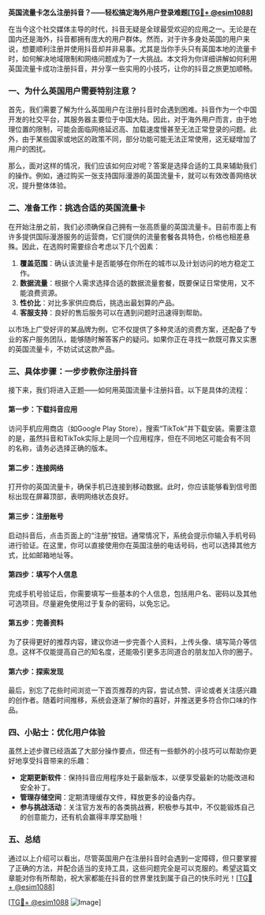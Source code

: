 **英国流量卡怎么注册抖音？——轻松搞定海外用户登录难题[[TG💪+ @esim1088](https://t.me/s/esim1088)]**

在当今这个社交媒体主导的时代，抖音无疑是全球最受欢迎的应用之一。无论是在国内还是海外，抖音都拥有庞大的用户群体。然而，对于许多身处英国的用户来说，想要顺利注册并使用抖音却并非易事。尤其是当你手头只有英国本地的流量卡时，如何解决地域限制和网络问题成为了一大挑战。本文将为你详细讲解如何利用英国流量卡成功注册抖音，并分享一些实用的小技巧，让你的抖音之旅更加顺畅。

### 一、为什么英国用户需要特别注意？

首先，我们需要了解为什么英国用户在注册抖音时会遇到困难。抖音作为一个中国开发的社交平台，其服务器主要位于中国大陆。因此，对于海外用户而言，由于地理位置的限制，可能会面临网络延迟高、加载速度慢甚至无法正常登录的问题。此外，由于某些国家或地区的政策不同，部分功能可能无法正常使用，这无疑增加了用户的困扰。

那么，面对这样的情况，我们应该如何应对呢？答案是选择合适的工具来辅助我们的操作。例如，通过购买一张支持国际漫游的英国流量卡，就可以有效改善网络状况，提升整体体验。

### 二、准备工作：挑选合适的英国流量卡

在开始注册之前，我们必须确保自己拥有一张高质量的英国流量卡。目前市面上有许多提供国际漫游服务的运营商，它们提供的流量套餐各具特色，价格也相差悬殊。因此，在选购时需要综合考虑以下几个因素：

1. **覆盖范围**：确认该流量卡是否能够在你所在的城市以及计划访问的地方稳定工作。
2. **数据流量**：根据个人需求选择合适的数据流量套餐，既要保证日常使用，又不能浪费资源。
3. **性价比**：对比多家供应商后，挑选出最划算的产品。
4. **客服支持**：良好的售后服务可以在遇到问题时迅速得到帮助。

以市场上广受好评的某品牌为例，它不仅提供了多种灵活的资费方案，还配备了专业的客户服务团队，能够随时解答客户的疑问。如果你正在寻找一款既可靠又实惠的英国流量卡，不妨试试这款产品。

### 三、具体步骤：一步步教你注册抖音

接下来，我们将进入正题——如何用英国流量卡注册抖音。以下是具体的流程：

#### 第一步：下载抖音应用
访问手机应用商店（如Google Play Store），搜索“TikTok”并下载安装。需要注意的是，虽然抖音和TikTok实际上是同一个应用程序，但在不同地区可能会有不同的名称，请务必选择正确的版本。

#### 第二步：连接网络
打开你的英国流量卡，确保手机已连接到移动数据。此时，你应该能够看到信号图标出现在屏幕顶部，表明网络状态良好。

#### 第三步：注册账号
启动抖音后，点击页面上的“注册”按钮。通常情况下，系统会提示你输入手机号码进行验证。在这里，你可以直接使用你在英国注册的电话号码，也可以选择其他方式，比如邮箱地址等。

#### 第四步：填写个人信息
完成手机号验证后，你需要填写一些基本的个人信息，包括用户名、密码以及其他可选项目。尽量避免使用过于复杂的密码，以免忘记。

#### 第五步：完善资料
为了获得更好的推荐内容，建议你进一步完善个人资料，上传头像、填写简介等信息。这样不仅能提高自己的知名度，还能吸引更多志同道合的朋友加入你的圈子。

#### 第六步：探索发现
最后，别忘了花些时间浏览一下首页推荐的内容，尝试点赞、评论或者关注感兴趣的创作者。随着时间推移，系统会逐渐了解你的喜好，并推送更多符合你口味的作品。

### 四、小贴士：优化用户体验

虽然上述步骤已经涵盖了大部分操作要点，但还有一些额外的小技巧可以帮助你更好地享受抖音带来的乐趣：

- **定期更新软件**：保持抖音应用程序处于最新版本，以便享受最新的功能改进和安全补丁。
- **管理存储空间**：定期清理缓存文件，释放更多的设备内存。
- **参与挑战活动**：关注官方发布的各类挑战赛，积极参与其中，不仅能锻炼自己的创意能力，还有机会赢得丰厚奖励哦！

### 五、总结

通过以上介绍可以看出，尽管英国用户在注册抖音时会遇到一定障碍，但只要掌握了正确的方法，并配合适当的支持工具，这些问题完全是可以克服的。希望这篇文章能对你有所帮助，祝大家都能在抖音的世界里找到属于自己的快乐时光！[[TG💪+ @esim1088](https://t.me/s/esim1088)]

[[TG💪+ @esim1088](https://t.me/s/esim1088) ![Image](https://i.postimg.cc/4NQfJmqS/Snipaste-2025-05-13-00-14-12.png)]